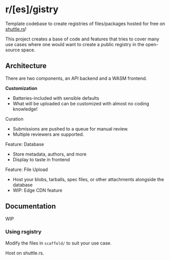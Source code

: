 # r/[es]/gistry

Template codebase to create registries of files/packages hosted for free on [shuttle.rs](https://shuttle.rs)!

This project creates a base of code and features that tries to cover many use cases where one would want to create a public registry in the open-source space.

## Architecture
There are two components, an API backend and a WASM frontend. 

**Customization**
- Batteries-included with sensible defaults
- What will be uploaded can be customized with almost no coding knowledge!

Curation
- Submissions are pushed to a queue for manual review.
- Multiple reviewers are supported.

Feature: Database
- Store metadata, authors, and more
- Display to taste in frontend

Feature: File Upload
- Host your blobs, tarballs, spec files, or other attachments alongside the database
- WIP: Edge CDN feature

## Documentation
WIP

### Using rsgistry
Modify the files in `scaffold/` to suit your use case.

Host on shuttle.rs.
